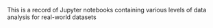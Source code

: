 This is a record of Jupyter notebooks containing various levels of data analysis for real-world datasets

